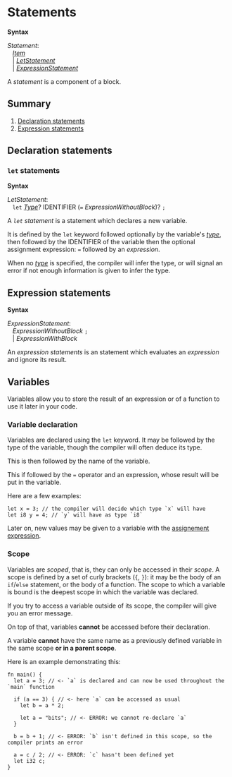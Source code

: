 # Statements

<div style="background-color: rgba(255, 255, 255, 0.15);">
<strong>Syntax</strong>

*Statement*: <br />
 &nbsp;&nbsp; [*Item*](../items/items.md) <br />
 &nbsp;&nbsp; | [*LetStatement*](#let-statements) <br />
 &nbsp;&nbsp; | [*ExpressionStatement*](#expression-statements)
</div>

A *statement* is a component of a block.

## Summary

1. [Declaration statements](#declaration-statements)
2. [Expression statements](#expression-statements)

## Declaration statements

### `let` statements

<div style="background-color: rgba(255, 255, 255, 0.15);">
<strong>Syntax</strong>

*LetStatement*: <br />
 &nbsp;&nbsp; `let` [*Type*](../types.md)? IDENTIFIER (`=` *ExpressionWithoutBlock*)? `;`
</div>

A *`let` statement* is a statement which declares a new variable.

It is defined by the `let` keyword followed optionally by the variable's [*type*](../types.md), then followed by the IDENTIFIER of the variable then the optional assignment expression: `=` followed by an *expression*.

When no [*type*](../types.md) is specified, the compiler will infer the type, or will signal an error if not enough information is given to infer the type.

## Expression statements

<div style="background-color: rgba(255, 255, 255, 0.15);">
<strong>Syntax</strong>

*ExpressionStatement*: <br />
 &nbsp;&nbsp; *ExpressionWithoutBlock* `;` <br />
 &nbsp;&nbsp; | *ExpressionWithBlock*
</div>

An *expression statements* is an statement which evaluates an *expression* and ignore its result.

<!-- @TODO: delete the rest of the file -->

## Variables

Variables allow you to store the result of an expression or of a function to use it later in your code.

### Variable declaration

Variables are declared using the `let` keyword.
It may be followed by the type of the variable, though the compiler will often deduce its type.

This is then followed by the name of the variable.

This if followed by the `=` operator and an expression, whose result will be put in the variable.

Here are a few examples:

```lapis
let x = 3; // the compiler will decide which type `x` will have
let i8 y = 4; // `y` will have as type `i8`
```

Later on, new values may be given to a variable with the [assignement expression](expressions/operator_expressions#assignement-expression).

### Scope

Variables are *scoped*, that is, they can only be accessed in their *scope*.
A scope is defined by a set of curly brackets (`{`, `}`): it may be the body of an `if`/`else` statement, or the body of a function.
The scope to which a variable is bound is the deepest scope in which the variable was declared.

If you try to access a variable outside of its scope, the compiler will give you an error message.

On top of that, variables **cannot** be accessed before their declaration.
<!-- **and their first assignement**.-->
A variable **cannot** have the same name as a previously defined variable in the same scope **or in a parent scope**.

Here is an example demonstrating this:

```lapis
fn main() {
  let a = 3; // <- `a` is declared and can now be used throughout the `main` function

  if (a == 3) { // <- here `a` can be accessed as usual
    let b = a * 2;

    let a = "bits"; // <- ERROR: we cannot re-declare `a`
  }

  b = b + 1; // <- ERROR: `b` isn't defined in this scope, so the compiler prints an error

  a = c / 2; // <- ERROR: `c` hasn't been defined yet
  let i32 c;
}
```

